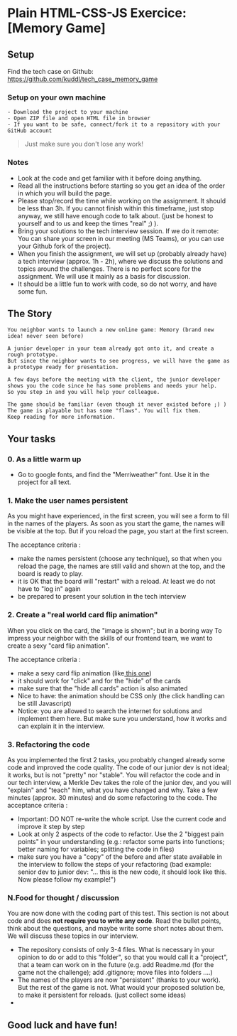 # Plain HTML-CSS-JS Exercice: [Memory Game]

## Setup 

Find the tech case on Github: https://github.com/kuddl/tech_case_memory_game

### Setup on your own machine

```
- Download the project to your machine
- Open ZIP file and open HTML file in browser
- If you want to be safe, connect/fork it to a repository with your GitHub account
```

> Just make sure you don't lose any work!

### Notes

- Look at the code and get familiar with it before doing anything.
- Read all the instructions before starting so you get an idea of the order in which you will build the page.
- Please stop/record the time while working on the assignment. It should be less than 3h. If you cannot finish within this timeframe, just stop anyway, we still have enough code to talk about. (just be honest to yourself and to us and keep the times "real" ;) ).
- Bring your solutions to the tech interview session. If we do it remote: You can share your screen in our meeting (MS Teams), or you can use your Github fork of the project).
- When you finish the assignment, we will set up (probably already have) a tech interview (approx. 1h - 2h), where we discuss the solutions and topics around the challenges. There is no perfect score for the assignment. We will use it mainly as a basis for discussion.
- It should be a little fun to work with code, so do not worry, and have some fun.

## The Story

```
You neighbor wants to launch a new online game: Memory (brand new idea! never seen before)

A junior developer in your team already got onto it, and create a rough prototype.
But since the neighbor wants to see progress, we will have the game as a prototype ready for presentation.

A few days before the meeting with the client, the junior developer shows you the code since he has some problems and needs your help.
So you step in and you will help your colleague.

The game should be familiar (even though it never existed before ;) ) 
The game is playable but has some "flaws". You will fix them.
Keep reading for more information. 
```

## Your tasks

### 0. As a little warm up
- Go to google fonts, and find the "Merriweather" font. Use it in the project for all text.

### 1. Make the user names persistent
As you might have experienced, in the first screen, you will see a form to fill in the names of the players. As soon as you start the game, the names will be visible at the top. But if you reload the page, you start at the first screen.

The acceptance criteria : 
- make the names persistent (choose any technique), so that when you reload the page, the names are still valid and shown at the top, and the board is ready to play.
- it is OK that the board will "restart" with a reload. At least we do not have to "log in" again
- be prepared to present your solution in the tech interview

### 2. Create a "real world card flip animation"
When you click on the card, the "image is shown"; but in a boring way
To impress your neighbor with the skills of our frontend team, we want to create a sexy "card flip animation". 

The acceptance criteria : 
- make a sexy card flip animation (like[ this one](https://www.w3schools.com/howto/howto_css_flip_card.asp))
- it should work for "click" and for the "hide" of the cards
- make sure that the "hide all cards" action is also animated
- Nice to have: the animation should be CSS only (the click handling can be still Javascript)
- Notice: you are allowed to search the internet for solutions and implement them here. But make sure you understand, how it works and can explain it in the interview.


### 3. Refactoring the code
As you implemented the first 2 tasks, you probably changed already some code and improved the code quality.
The code of our junior dev is not ideal; it works, but is not "pretty" nor "stable".
You will refactor the code and in our tech interview, a Merkle Dev takes the role of the junior dev, and you will "explain" and "teach" him, what you have changed and why.
Take a few minutes (approx. 30 minutes) and do some refactoring to the code.
The acceptance criteria : 
- Important: DO NOT re-write the whole script. Use the current code and improve it step by step 
- Look at only 2 aspects of the code to refactor. Use the 2 "biggest pain points" in your understanding (e.g.: refactor some parts into functions; better naming for variables; splitting the code in files)
- make sure you have a "copy" of the before and after state available in the interview to follow the steps of your refactoring (bad example: senior dev to junior dev:  "... this is the new code, it should look like this. Now please follow my example!")


### N.Food for thought / discussion

You are now done with the coding part of this test. This section is not about code and does **not require you to write any code**. Read the bullet points, think about the questions, and maybe write some short notes about them. We will discuss these topics in our interview.

- The repository consists of only 3-4 files. What is necessary in your opinion to do or add to this "folder", so that you would call it a "project", that a team can work on in the future (e.g. add Readme.md (for the game not the challenge); add .gitignore; move files into folders ....)
- The names of the players are now "persistent" (thanks to your work). But the rest of the game is not. What would your proposed solution be, to make it persistent for reloads. (just collect some ideas)
- 
 
## Good luck and have fun!
